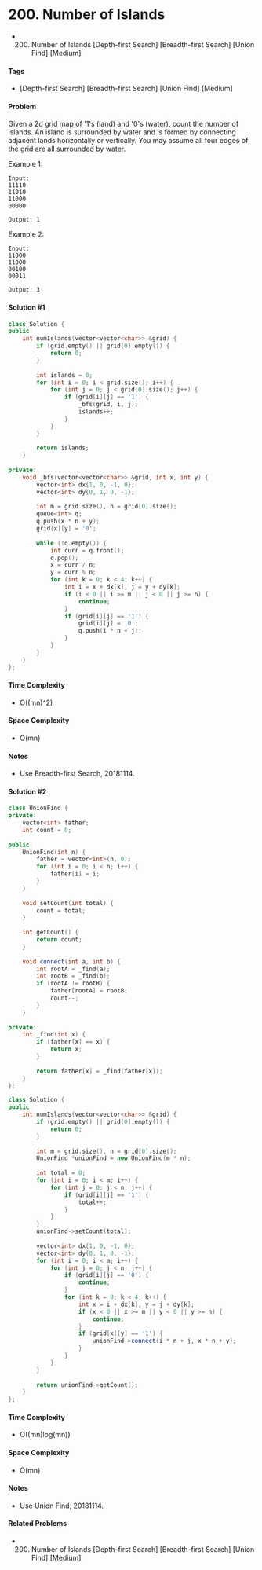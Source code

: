 # 200. Number of Islands
- 200. Number of Islands [Depth-first Search] [Breadth-first Search] [Union Find] [Medium]

#### Tags
- [Depth-first Search] [Breadth-first Search] [Union Find] [Medium]

#### Problem
Given a 2d grid map of '1's (land) and '0's (water), count the number of islands. An island is surrounded by water and is formed by connecting adjacent lands horizontally or vertically. You may assume all four edges of the grid are all surrounded by water.

Example 1:

    Input:
    11110
    11010
    11000
    00000
    
    Output: 1

Example 2:

    Input:
    11000
    11000
    00100
    00011
    
    Output: 3

#### Solution #1
``` C++
class Solution {
public:
    int numIslands(vector<vector<char>> &grid) {
        if (grid.empty() || grid[0].empty()) {
            return 0;
        }
        
        int islands = 0;
        for (int i = 0; i < grid.size(); i++) {
            for (int j = 0; j < grid[0].size(); j++) {
                if (grid[i][j] == '1') {
                    _bfs(grid, i, j);
                    islands++;
                }
            }
        }
        
        return islands;
    }
    
private:
    void _bfs(vector<vector<char>> &grid, int x, int y) {
        vector<int> dx{1, 0, -1, 0};
        vector<int> dy{0, 1, 0, -1};
        
        int m = grid.size(), n = grid[0].size();
        queue<int> q;
        q.push(x * n + y);
        grid[x][y] = '0';
        
        while (!q.empty()) {
            int curr = q.front();
            q.pop();
            x = curr / n;
            y = curr % n;
            for (int k = 0; k < 4; k++) {
                int i = x + dx[k], j = y + dy[k];
                if (i < 0 || i >= m || j < 0 || j >= n) {
                    continue;
                }
                if (grid[i][j] == '1') {
                    grid[i][j] = '0';
                    q.push(i * n + j);
                }
            }
        }
    }
};
```

#### Time Complexity
- O((mn)^2)

#### Space Complexity
- O(mn)

#### Notes
- Use Breadth-first Search, 20181114.

#### Solution #2
``` C++
class UnionFind {
private:
    vector<int> father;
    int count = 0;
    
public:
    UnionFind(int n) {
        father = vector<int>(n, 0);
        for (int i = 0; i < n; i++) {
            father[i] = i;
        }
    }
    
    void setCount(int total) {
        count = total;
    }
    
    int getCount() {
        return count;
    }
    
    void connect(int a, int b) {
        int rootA = _find(a);
        int rootB = _find(b);
        if (rootA != rootB) {
            father[rootA] = rootB;
            count--;
        }
    }
    
private:
    int _find(int x) {
        if (father[x] == x) {
            return x;
        }
        
        return father[x] = _find(father[x]);
    }
};

class Solution {
public:
    int numIslands(vector<vector<char>> &grid) {
        if (grid.empty() || grid[0].empty()) {
            return 0;
        }
        
        int m = grid.size(), n = grid[0].size();
        UnionFind *unionFind = new UnionFind(m * n);
        
        int total = 0;
        for (int i = 0; i < m; i++) {
            for (int j = 0; j < n; j++) {
                if (grid[i][j] == '1') {
                    total++;
                }
            }
        }
        unionFind->setCount(total);
        
        vector<int> dx{1, 0, -1, 0};
        vector<int> dy{0, 1, 0, -1};
        for (int i = 0; i < m; i++) {
            for (int j = 0; j < n; j++) {
                if (grid[i][j] == '0') {
                    continue;
                }
                for (int k = 0; k < 4; k++) {
                    int x = i + dx[k], y = j + dy[k];
                    if (x < 0 || x >= m || y < 0 || y >= n) {
                        continue;
                    }
                    if (grid[x][y] == '1') {
                        unionFind->connect(i * n + j, x * n + y);
                    }
                }
            }
        }
        
        return unionFind->getCount();
    }
};
```

#### Time Complexity
- O((mn)log(mn))

#### Space Complexity
- O(mn)

#### Notes
- Use Union Find, 20181114.

#### Related Problems
- 200. Number of Islands [Depth-first Search] [Breadth-first Search] [Union Find] [Medium]

